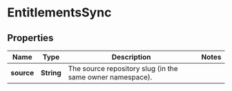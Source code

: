 
# EntitlementsSync

## Properties
Name | Type | Description | Notes
------------ | ------------- | ------------- | -------------
**source** | **String** | The source repository slug (in the same owner namespace). | 



